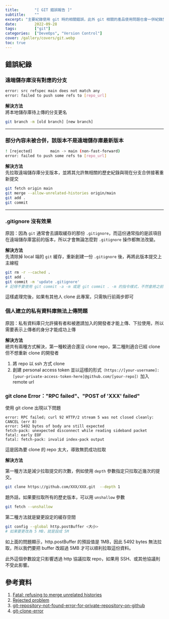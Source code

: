 ```yaml
---
title:       "[ GIT 錯誤報告 ]"
subtitle:    ""
excerpt: "主要紀錄使用 git 時的相關錯誤，此外 git 相關的產品使用問題也會一併紀錄於此，不定時更新"
date:        2022-09-28
tags:        ["git"]
categories:  ["DeveOps", "Version Control"]
cover: /gallery/covers/git.webp
toc: true
---
```

## 錯誤紀錄

### 遠端儲存庫沒有對應的分支

```bash
error: src refspec main does not match any 
error: failed to push some refs to [repo_url]
```

**解決方法**  
將本地儲存庫待上傳的分支更名

```bash
git branch -m [old branch] [new branch] 
```

---

### 部分內容未被合併，該版本不是遠端儲存庫最新版本

```bash
! [rejected]        main -> main (non-fast-forward)  
error: failed to push some refs to [repo_url]
```

**解決方法**    
先拉取遠端儲存庫分支版本，並將其允許無相關的歷史紀錄與現在分支合併接著重新提交

```bash
git fetch origin main
git merge --allow-unrelated-histories origin/main  
git add .  
git commit
```

---

### .gitignore 沒有效果

原因：因為 `git` 通常會去讀取緩存的那份 `.gitignore`，而這份通常指的是該項目在遠端儲存庫當前的版本，所以才會無論怎麼對 `.gitignore` 操作都無法改變。  

**解決方法**  
先清除掉 local 端的 `git` 緩存，重新創建一份 `.gitignore` 後，再將此版本提交上主線程

```bash
git rm -r --cached .
git add .
git commit -m 'update .gitignore'
# 記得不要使用 git commit -a -m 或是 git commit . -m 的指令樣式，不然會將之前的內容也新增回來
```

這樣處理完後，如果有其他人 clone 此專案，只需執行前兩步即可

### 個人建立的私有資料庫無法上傳問題

原因：私有資料庫只允許擁有者和被邀請加入的開發者才能上傳、下拉使用，所以需要表示上傳者的身分才能成功上傳

**解決方法**  
總共有兩種方式解決，第一種較適合還沒 clone repo，第二種則適合已經 clone 但不想重新 clone 的開發者

1. 將 repo 以 ssh 方式 clone
2. 創建 personal access token 並以這樣的形式`（https://[your-username]:[your-private-access-token-here]@github.com/[your-repo]）`加入 remote url

### git clone Error："RPC failed"、"POST of 'XXX' failed"
使用 git clone 出現以下問題
```bash=
error: RPC failed; curl 92 HTTP/2 stream 5 was not closed cleanly: CANCEL (err 8)
error: 5492 bytes of body are still expected
fetch-pack: unexpected disconnect while reading sideband packet
fatal: early EOF
fatal: fetch-pack: invalid index-pack output
```
這是因為要 clone 的 repo 太大，導致無罰成功拉取

**解決方法**

第一種方法是減少拉取提交的次數，例如使用 `depth` 參數指定只拉取近幾次的提交。

```bash
git clone https://github.com/XXX/XXX.git  --depth 1
```
題外話，如果要拉取所有的歷史版本，可以用 `unshallow` 參數
```bash
git fetch --unshallow
```

第二種方法就是變更設定的緩存空間
```bash
git config --global http.postBuffer <大小>
# 如果要更改為 5 MB，就是設成 5M
```
如上面的問題顯示，http.postBuffer 的預設值是 1MB，因此 5492 bytes 無法拉取，所以我們要把 buffer 改超過 5MB 才可以順利拉取這份資料。

此外這個參數設定只影響透過 http 協議拉取 repo，如果用 SSH、或其他協議則不受此影響。

## 參考資料

1. [Fatal: refusing to merge unrelated histories](https://developer.aliyun.com/article/614459)  
2. [Rejected problem](https://blog.csdn.net/qq_27249535/article/details/121906285)
3. [git-repository-not-found-error-for-private-repository-on-github](https://stackoverflow.com/questions/56269686/git-repository-not-found-error-for-private-repository-on-github)
4. [git-clone-error](https://www.cnblogs.com/quenwaz/p/18115058)